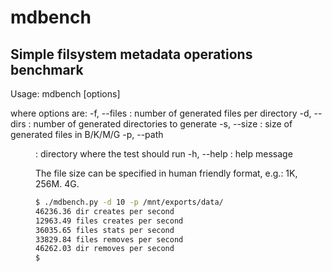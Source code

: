 mdbench
=======

Simple filsystem metadata operations benchmark
----------------------------------------------

Usage: mdbench [options]

  where options are:
    -f, --files <N>  : number of generated files per directory
    -d, --dirs  <N>  : number of generated directories to generate
    -s, --size  <N>  : size of generated files in B/K/M/G
    -p, --path <dir> : directory where the test should run
    -h, --help       : help message

The file size can be specified in human friendly format, e.g.: 1K, 256M. 4G.

```sh
$ ./mdbench.py -d 10 -p /mnt/exports/data/
46236.36 dir creates per second
12963.49 files creates per second
36035.65 files stats per second
33829.84 files removes per second
46262.03 dir removes per second
$ 
```
